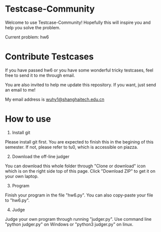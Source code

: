 # Testcase-Community
Welcome to use Testcase-Community! Hopefully this will inspire you and help you solve the problem.

Current problem: hw6

# Contribute Testcases
If you have passed hw6 or you have some wonderful tricky testcases, feel free to send it to me through email.

You are also invited to help me update this repository. If you want, just send an email to me!

My email address is wuhy1@shanghaitech.edu.cn

# How to use
1. Install git

  Please install git first. You are expected to finish this in the begining of this semester. If not, please refer to tu0, which is accessible on piazza.


2. Download the off-line judger

  You can download this whole folder through "Clone or download" icon which is on the right side top of this page. Click "Download ZIP" to get it on your own laptop.


3. Program

  Finish your program in the file "hw6.py". You can also copy-paste your file to "hw6.py".


4. Judge

  Judge your own program through running "judger.py". Use command line "python judger.py" on Windows or "python3 judger.py" on linux.
